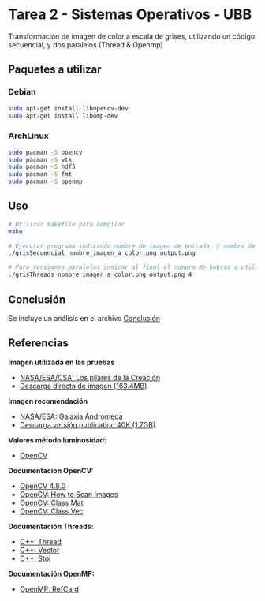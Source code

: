 # Tarea 2 - Sistemas Operativos - UBB

Transformación de imagen de color a escala de grises, utilizando un código secuencial, y dos paralelos (Thread & Openmp)

## Paquetes a utilizar

### Debian
```bash
sudo apt-get install libopencv-dev
sudo apt-get install libomp-dev
```
### ArchLinux
```bash
sudo pacman -S opencv
sudo pacman -S vtk
sudo pacman -S hdf5
sudo pacman -S fmt
sudo pacman -S openmp
```
## Uso

```bash
# Utilizar makefile para compilar
make

# Ejecutar programa indicando nombre de imagen de entrada, y nombre de imagen de salida. Ejemplo:
./grisSecuencial nombre_imagen_a_color.png output.png

# Para versiones paralelas indicar al final el numero de hebras a utilizar. Ejemplo:
./grisThreads nombre_imagen_a_color.png output.png 4
```

## Conclusión
Se incluye un análisis en el archivo [Conclusión](./Conclusión/README.md)
## Referencias

**Imagen utilizada en las pruebas**
* [NASA/ESA/CSA: Los pilares de la Creación](https://esawebb.org/images/weic2216b/)
* [Descarga directa de imagen (163.4MB)](https://esawebb.org/media/archives/images/original/weic2216b.tif)

**Imagen recomendación**
* [NASA/ESA: Galaxia Andrómeda](https://esahubble.org/images/heic1502a/)
* [Descarga versión publication 40K (1.7GB)](https://esahubble.org/media/archives/images/publicationtiff40k/heic1502a.tif)

**Valores método luminosidad:**
* [OpenCV](https://docs.opencv.org/2.4/modules/imgproc/doc/miscellaneous_transformations.html#void%20cvtColor%28InputArray%20src,%20OutputArray%20dst,%20int%20code,%20int%20dstCn%29)

**Documentacion OpenCV:**
* [OpenCV 4.8.0](https://docs.opencv.org/4.8.0/)
* [OpenCV: How to Scan Images](https://docs.opencv.org/4.8.0/db/da5/tutorial_how_to_scan_images.html)
* [OpenCV: Class Mat](https://docs.opencv.org/4.8.0/d3/d63/classcv_1_1Mat.html)
* [OpenCV: Class Vec](https://docs.opencv.org/4.8.0/d6/dcf/classcv_1_1Vec.html)

**Documentación Threads:**
* [C++: Thread](https://cplusplus.com/reference/thread/thread/)
* [C++: Vector](https://cplusplus.com/reference/vector/vector/)
* [C++: Stoi](https://cplusplus.com/reference/string/stoi/)

**Documentación OpenMP:**
* [OpenMP: RefCard](https://www.openmp.org/wp-content/uploads/OpenMPRefCard-5-2-web.pdf)
